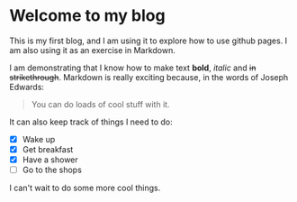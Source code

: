 # Welcome to my blog

This is my first blog, and I am using it to explore how to use github pages. I am also using it as an exercise in Markdown.

I am demonstrating that I know how to make text **bold**, _italic_ and ~~in strikethrough~~. Markdown is really exciting because, in the words of Joseph Edwards:
> You can do loads of cool stuff with it.

It can also keep track of things I need to do:

- [x] Wake up
- [x] Get breakfast
- [x] Have a shower
- [ ] Go to the shops

I can't wait to do some more cool things.
